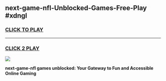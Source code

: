 
## next-game-nfl-Unblocked-Games-Free-Play #xdngl
<h3>
<a href="https://us.freeplayer.one?title=next-game-nfl&ref=9M">CLICK TO PLAY</a></h3>
<hr>

<h3>
<a href="https://us.freeplayer.one?title=next-game-nfl&ref=9M">CLICK 2 PLAY</a>
  
</h3>

<a href="https://us.freeplayer.one?title=next-game-nfl&ref=9M"><img src="https://clearcache.store/games.png"></a>


**next-game-nfl games unblocked: Your Gateway to Fun and Accessible Online Gaming**

